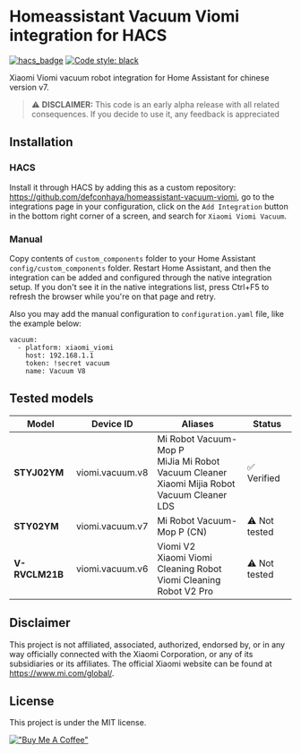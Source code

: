 # Homeassistant Vacuum Viomi integration for HACS

[![hacs_badge](https://img.shields.io/badge/HACS-Custom-orange.svg)](https://github.com/custom-components/hacs)
[![Code style: black](https://img.shields.io/badge/code%20style-black-000000.svg)](https://github.com/psf/black)



Xiaomi Viomi vacuum robot integration for Home Assistant for chinese version v7.

> :warning: **DISCLAIMER:** This code is an early alpha release with all related consequences. If you decide to use it, any feedback is appreciated

## Installation
### HACS
Install it through HACS by adding this as a custom repository: https://github.com/defconhaya/homeassistant-vacuum-viomi, go to the integrations page in your configuration, click on the `Add Integration` button in the bottom right corner of a screen, and search for `Xiaomi Viomi Vacuum`.

### Manual
Copy contents of `custom_components` folder to your Home Assistant `config/custom_components` folder. Restart Home Assistant, and then the integration can be added and configured through the native integration setup. If you don't see it in the native integrations list, press Ctrl+F5 to refresh the browser while you're on that page and retry.

Also you may add the manual configuration to `configuration.yaml` file, like the example below:

```
vacuum:
  - platform: xiaomi_viomi
    host: 192.168.1.1
    token: !secret vacuum
    name: Vacuum V8
```

## Tested models
| Model | Device ID | Aliases | Status |
| ----- | --------- | ------- | ------ |
| **STYJ02YM** | viomi.vacuum.v8 | Mi Robot Vacuum-Mop P <br> MiJia Mi Robot Vacuum Cleaner <br> Xiaomi Mijia Robot Vacuum Cleaner LDS | :white_check_mark: Verified |
| **STY02YM** | viomi.vacuum.v7 | Mi Robot Vacuum-Mop P (CN) | :warning: Not tested |
| **V-RVCLM21B** | viomi.vacuum.v6 | Viomi V2 <br> Xiaomi Viomi Cleaning Robot <br> Viomi Cleaning Robot V2 Pro | :warning: Not tested |

## Disclaimer
This project is not affiliated, associated, authorized, endorsed by, or in any way officially connected with the Xiaomi Corporation,
or any of its subsidiaries or its affiliates. The official Xiaomi website can be found at https://www.mi.com/global/.

## License
This project is under the MIT license.

[!["Buy Me A Coffee"](https://www.buymeacoffee.com/assets/img/custom_images/orange_img.png)](https://www.buymeacoffee.com/nalecz)
